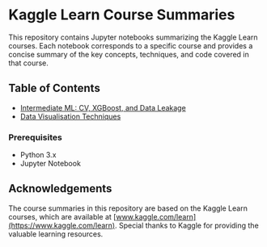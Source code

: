 # Kaggle Learn Course Summaries

This repository contains Jupyter notebooks summarizing the Kaggle Learn courses. Each notebook corresponds to a specific course and provides a concise summary of the key concepts, techniques, and code covered in that course.

## Table of Contents

- [Intermediate ML: CV, XGBoost, and Data Leakage](Kaggle_Intermediate_ML.ipynb)
- [Data Visualisation Techniques](Kaggle_DataVis.ipynb)

### Prerequisites

- Python 3.x
- Jupyter Notebook

## Acknowledgements

The course summaries in this repository are based on the Kaggle Learn courses, which are available at [www.kaggle.com/learn](https://www.kaggle.com/learn). Special thanks to Kaggle for providing the valuable learning resources.
